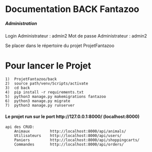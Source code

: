 <h1>Documentation BACK Fantazoo</h1>


<!-- Cours
    
    Utilisation de l’environnement virtuel et commandes associées :
        1. Création de l’environnement virtuel: py –m venv path/venv
        2. Utilisation/Activation du venv: source path/venv/Scripts/activate
        3. Installation de librairie: pip install <lib_name>
        4. Installation Django: pip install Django
        5. Copie des librairies dans un fichier: pip freeze> requirements.txt
        6. Installation des librairies depuis un fichier: pip install -r requirements.txt
        7. Fermeture/Désactivation du venv: deactivate -->
<h5>Administration</h5>
    Login Administrateur : admin2
    Mot de passe Administrateur : admin2

Se placer dans le répertoire du projet ProjetFantazoo
# Pour lancer le Projet
       
    1)  ProjetFantazoo/back
    2)  source path/venv/Scripts/activate
    3)  cd back
    4)  pip install -r requirements.txt
    5)  python3 manage.py makemigrations fantazoo
    6)  python3 manage.py migrate
    7)  python3 manage.py runserver
        
<h4>Le projet run sur le port  http://127.0.0.1:8000/ (localhost:8000)</h4>


    api des CRUD:
        Animaux         http://localhost:8000/api/animals/
        Utilisateurs    http://localhost:8000/api/users/
        Paniers         http://localhost:8000/api/shoppingcarts/
        Commandes       http://localhost:8000/api/orders/

